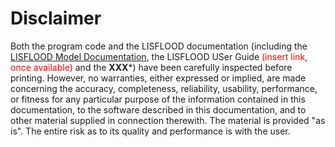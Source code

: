 # Disclaimer

Both the program code and the LISFLOOD documentation (including the [LISFLOOD Model Documentation](https://ec-jrc.github.io/lisflood-model/), the LISFLOOD USer Guide <span style="color:red"> (insert link, once available)</span> and the **XXX***) have been carefully inspected before printing. However, no  warranties, either expressed or implied, are made concerning the accuracy, completeness, reliability, usability, performance, or fitness for any particular purpose of the information contained in this documentation, to the software described in this documentation, and to other material supplied in connection therewith. The material is provided \"as is\". The entire risk as to its quality and performance is with the user.
